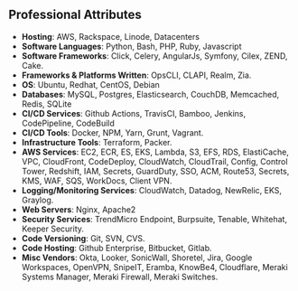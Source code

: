## Professional Attributes

- **Hosting**: AWS, Rackspace, Linode, Datacenters
- **Software Languages**: Python, Bash, PHP, Ruby, Javascript
- **Software Frameworks**: Click, Celery, AngularJs, Symfony, Cilex, ZEND, Cake.
- **Frameworks & Platforms Written**: OpsCLI, CLAPI, Realm, Zia.
- **OS**: Ubuntu, Redhat, CentOS, Debian
- **Databases**: MySQL, Postgres, Elasticsearch, CouchDB, Memcached, Redis, SQLite
- **CI/CD Services**: Github Actions, TravisCI, Bamboo, Jenkins, CodePipeline, CodeBuild
- **CI/CD Tools**: Docker, NPM, Yarn, Grunt, Vagrant.
- **Infrastructure Tools**: Terraform, Packer. 
- **AWS Services**: EC2, ECR, ES, EKS, Lambda, S3, EFS, RDS, ElastiCache, VPC, CloudFront, CodeDeploy, CloudWatch, CloudTrail, Config, Control Tower, Redshift, IAM, Secrets, GuardDuty, SSO, ACM, Route53, Secrets, KMS, WAF, SQS, WorkDocs, Client VPN. 
- **Logging/Monitoring Services**: CloudWatch, Datadog, NewRelic, EKS, Graylog.
- **Web Servers**: Nginx, Apache2 
- **Security Services**: TrendMicro Endpoint, Burpsuite, Tenable, Whitehat, Keeper Security. 
- **Code Versioning**: Git, SVN, CVS. 
- **Code Hosting**: Github Enterprise, Bitbucket, Gitlab.
- **Misc Vendors**: Okta, Looker, SonicWall, Shoretel, Jira, Google Workspaces, OpenVPN, SnipeIT, Eramba, KnowBe4, Cloudflare, Meraki Systems Manager, Meraki Firewall, Meraki Switches.
